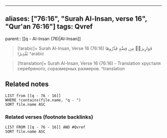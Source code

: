 
---
aliases: ["76:16", "Surah Al-Insan, verse 16", "Qur'an 76:16"]
tags: Qvref
---

parent:: [[q - Al-Insan (76)|Al-Insan]]

> [!arabic]+ Surah Al-Insan, Verse 16 (76:16)
> <span class="quran-arabic">قَوَارِيرَا۟ مِن فِضَّةٍ قَدَّرُوهَا تَقْدِيرًا</span>
^arabic

> [!translation]+ Surah Al-Insan, Verse 16 (76:16) - Translation
> хрусталя серебряного, соразмерных размеров.
^translation



## Related notes
```dataview
LIST from [[q - 76 - 16]]
WHERE !contains(file.name, "q - ")
SORT file.name ASC
```

### Related verses (footnote backlinks)
```dataview
LIST FROM [[q - 76 - 16]] AND #Qvref
SORT file.name ASC
```

